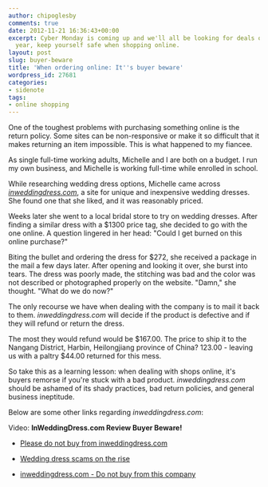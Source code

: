```yaml
---
author: chipoglesby
comments: true
date: 2012-11-21 16:36:43+00:00
excerpt: Cyber Monday is coming up and we'll all be looking for deals online. This
  year, keep yourself safe when shopping online.
layout: post
slug: buyer-beware
title: 'When ordering online: It''s buyer beware'
wordpress_id: 27681
categories:
- sidenote
tags:
- online shopping
---
```


One of the toughest problems with purchasing something online is the return policy. Some sites can be non-responsive or make it so difficult that it makes returning an item impossible. This is what happened to my fiancee.

As single full-time working adults, Michelle and I are both on a budget. I run my own business, and Michelle is working full-time while enrolled in school.

While researching wedding dress options, Michelle came across _[inweddingdress.com](http://www.inweddingdress.com)_, a site for unique and inexpensive wedding dresses. She found one that she liked, and it was reasonably priced.

Weeks later she went to a local bridal store to try on wedding dresses. After finding a similar dress with a $1300 price tag, she decided to go with the one online. A question lingered in her head: "Could I get burned on this online purchase?"

Biting the bullet and ordering the dress for $272, she received a package in the mail a few days later. After opening and looking it over, she burst into tears. The dress was poorly made, the stitching was bad and the color was not described or photographed properly on the website. "Damn," she thought. "What do we do now?"

The only recourse we have when dealing with the company is to mail it back to them. _inweddingdress.com_ will decide if the product is defective and if they will refund or return the dress.

The most they would refund would be $167.00. The price to ship it to the Nangang District, Harbin, Heilongjiang province of China? 123.00 - leaving us with a paltry $44.00 returned for this mess.

So take this as a learning lesson: when dealing with shops online, it's buyers remorse if you're stuck with a bad product. _inweddingdress.com_ should be ashamed of its shady practices, bad return policies, and general business ineptitude.

Below are some other links regarding _inweddingdress.com_:

Video: **InWeddingDress.com Review Buyer Beware!**





	
  * [Please do not buy from inweddingdress.com](http://boards.weddingbee.com/topic/inweddingdresscom-big-mistake)

	
  * [Wedding dress scams on the rise](http://boston.cbslocal.com/2011/08/09/wedding-dress-scams-on-the-rise/)

	
  * [inweddingdress.com - Do not buy from this company](http://inweddingdress.pissedconsumer.com/)


